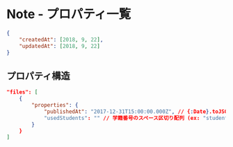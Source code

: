 # Note - プロパティ一覧

```Json
{
	"createdAt": [2018, 9, 22],
	"updatedAt": [2018, 9, 22]
}
```


## プロパティ構造
```Json
"files": [
	{
		"properties": {
			"publishedAt": "2017-12-31T15:00:00.000Z", // {:Date}.toJSON()
			"usedStudents": "" // 学籍番号のスペース区切り配列 (ex: "student1 student2 student4")
		}
	}
]
```